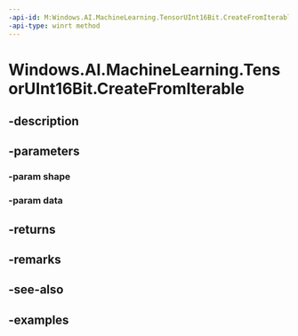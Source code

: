 ```yaml
---
-api-id: M:Windows.AI.MachineLearning.TensorUInt16Bit.CreateFromIterable(Windows.Foundation.Collections.IIterable{System.Int64},Windows.Foundation.Collections.IIterable{System.UInt16})
-api-type: winrt method
---
```


<!-- Method syntax.
public TensorUInt16Bit TensorUInt16Bit.CreateFromIterable(IIterable<Int64> shape, IIterable<UInt16> data)
-->

# Windows.AI.MachineLearning.TensorUInt16Bit.CreateFromIterable

## -description

## -parameters
### -param shape

### -param data

## -returns

## -remarks

## -see-also

## -examples

